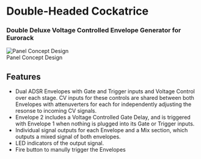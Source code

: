 # Double-Headed Cockatrice  
### Double Deluxe Voltage Controlled Envelope Generator for Eurorack
![Panel Concept Design](https://user-images.githubusercontent.com/1865305/185271879-ee4b27e7-6e64-477a-849c-f7a0866eb4c5.png)  
Panel Concept Design  

## Features  
- Dual ADSR Envelopes with Gate and Trigger inputs and Voltage Control over each stage.  CV inputs for these controls are shared between both Envelopes with attenuverters for each for independently adjusting the resonse to incoming CV signals.  
- Envelope 2 includes a Voltage Controlled Gate Delay, and is triggered with Envelope 1 when nothing is plugged into its Gate or Trigger inputs.  
- Individual signal outputs for each Envelope and a Mix section, which outputs a mixed signal of both envelopes.  
- LED indicators of the output signal.  
- Fire button to manully trigger the Envelopes
